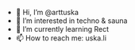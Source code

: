 - 👋 Hi, I’m @arttuska
- 👀 I’m interested in techno & sauna
- 🌱 I’m currently learning Rect
- 📫 How to reach me: uska.li

<!---
arttuska/arttuska is a ✨ special ✨ repository because its `README.md` (this file) appears on your GitHub profile.
You can click the Preview link to take a look at your changes.
--->
